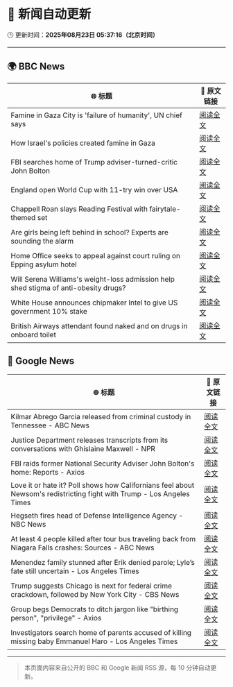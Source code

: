 # 🧠 新闻自动更新

🕒 更新时间：**2025年08月23日 05:37:16（北京时间）**

---

## 🌍 BBC News

| 🌐 标题 | 🔗 原文链接 |
|--------|-------------|
| Famine in Gaza City is 'failure of humanity', UN chief says | [阅读全文](https://www.bbc.com/news/articles/c05ed5rgld3o?at_medium=RSS&at_campaign=rss) |
| How Israel's policies created famine in Gaza | [阅读全文](https://www.bbc.com/news/articles/ckg4p90z1kxo?at_medium=RSS&at_campaign=rss) |
| FBI searches home of Trump adviser-turned-critic John Bolton | [阅读全文](https://www.bbc.com/news/articles/c98lre1vqn4o?at_medium=RSS&at_campaign=rss) |
| England open World Cup with 11-try win over USA | [阅读全文](https://www.bbc.com/sport/rugby-union/articles/cn92pvd8ynvo?at_medium=RSS&at_campaign=rss) |
| Chappell Roan slays Reading Festival with fairytale-themed set | [阅读全文](https://www.bbc.com/news/articles/cr74p245zdlo?at_medium=RSS&at_campaign=rss) |
| Are girls being left behind in school? Experts are sounding the alarm | [阅读全文](https://www.bbc.com/news/articles/cx2q189kv7yo?at_medium=RSS&at_campaign=rss) |
| Home Office seeks to appeal against court ruling on Epping asylum hotel | [阅读全文](https://www.bbc.com/news/articles/cy5p2ye95z9o?at_medium=RSS&at_campaign=rss) |
| Will Serena Williams's weight-loss admission help shed stigma of anti-obesity drugs? | [阅读全文](https://www.bbc.com/news/articles/c8de89lg21jo?at_medium=RSS&at_campaign=rss) |
| White House announces chipmaker Intel to give US government 10% stake | [阅读全文](https://www.bbc.com/news/articles/cvg3zpdl3xdo?at_medium=RSS&at_campaign=rss) |
| British Airways attendant found naked and on drugs in onboard toilet | [阅读全文](https://www.bbc.com/news/articles/c0l62wgpwkzo?at_medium=RSS&at_campaign=rss) |

## 📰 Google News

| 🌐 标题 | 🔗 原文链接 |
|--------|-------------|
| Kilmar Abrego Garcia released from criminal custody in Tennessee - ABC News | [阅读全文](https://news.google.com/rss/articles/CBMipwFBVV95cUxPbG5CbDJMVjd5ZUhOSklUNWVSZEhmRGNkNFVDcTNmTGxybW16dm8wWHZVNUZfZ1dpb184bi1vY0dIRVMwS1lNMXIzVFJuZzVGV3l2RE1oTjZvNEhsdTQtNlRHUmR6dFJnVk5jWE1DaW1YYU4zbTVuZ21NWnlYdTA1N1hRTDBWWTZEWnlaeGtld2lWYmFiRDFUVXFuS21NeGxlWERjTXlJTdIBrAFBVV95cUxNTmxTNUN6bkdmeFdkek9SR1JpNkgxVEFORG02RTZ0UFNVR3ZaSjZuZGtHRmlUaHFfcm1qTVNWVmp3UXNiRFpsU0M3eVdMdUlMWjlaRXRCYmY0ckQtejNsT2x0LWRGMDFfVWppdHluZEdpbHpxWVBGWXBHQVN2VFV0Uy1MTUhmNFJGWno4U010WElzVGJJbWx5a3U0cU1BX09oQ1MydmZhcUJuOEVv?oc=5) |
| Justice Department releases transcripts from its conversations with Ghislaine Maxwell - NPR | [阅读全文](https://news.google.com/rss/articles/CBMijwFBVV95cUxOa1hDVS1DblFDd1pRdHMzVFFGUUllSW4zUzNSaEpFb0c3dW9mMzZQR1NWTE44X2RwdDUyZGRXc1lrMUxoTF9OdGVoM0tYWE0wVlJGbm45NWg1c2FOVFhqa2lzTWpLNDl6VVdYRDMzT1pyc3FxVTM0djViNHlmdDdjUEU3YmpiNDdaYmw2ZFViZw?oc=5) |
| FBI raids former National Security Adviser John Bolton's home: Reports - Axios | [阅读全文](https://news.google.com/rss/articles/CBMijgFBVV95cUxOOFNfbzZXa19VV3cyUVR0UFFQR0JpcEVFTERWeWhLMmRvQmU2cC1sU2pGZWh0SXJnYWtjazYwTFRWRmQteV9nbkU1MVZWeE5ZMk9Yekl6R0pJcUUtNTFfTVhIX2cwSG5rS3JTNVA4MEN3UFlhYTlVUVhkc2tLWm9Id0hCY0JqdUZScXdzZlVn?oc=5) |
| Love it or hate it? Poll shows how Californians feel about Newsom's redistricting fight with Trump - Los Angeles Times | [阅读全文](https://news.google.com/rss/articles/CBMilgFBVV95cUxPcE03TllHQlVfbUc4MXQ0YmE4RTdpcnl6OXlPcVdENjIxZ2FjUjUwb0xxTWpJZHNKMGY3MDVWQjBFT3AyanptSy1xQmJHM1hDUlBqU2lVNE1Edm5OM3dCaF81UzRLQU9vSG9mYzJKRjNCX19UOHEzbElZNUpjdFItQXdrVDluOUlKcW9fT3hwMXhoSENHQWc?oc=5) |
| Hegseth fires head of Defense Intelligence Agency - NBC News | [阅读全文](https://news.google.com/rss/articles/CBMirAFBVV95cUxNdVMwdGx3Xy0yMTY5VUhwVzRSa0pVQmQ3X0hfWVRkSmc3Zmp1Z2dvbHgtSE9KOEJRQkVvNVRwYXhIVm9ZaGQySTFFTndzenJCeENZOFRaNFRwUHc1bUpNVWlTU3RGVXhlbVV2aU51MXZMVDVteEI1QWU2d0VORkc2bW5hSU1UTEk2dXVNMTlXSm5SWl8xeFowaUFoQmtaUFFFd2Q0b2hqQ1pHcXgw0gFWQVVfeXFMTTBfUlBYaHliZVZONTZQUUlPWExQVlFqeUpZQXlPNlUwTWs5ZngtVzlId2s1dUpadXRvVjBBaTh4UHlrSXRKZHlON3J0c3BQdm43OE4zd0E?oc=5) |
| At least 4 people killed after tour bus traveling back from Niagara Falls crashes: Sources - ABC News | [阅读全文](https://news.google.com/rss/articles/CBMiggFBVV95cUxOUjdtX2tzT2xmMDNrVWxpR2xkSFppZU9tQWJEZlVOMDVKd3lONzl2Z29kMkZ5aW9XTG93UHBtb3N2V2tzS2d6cEFvdkhZcERGYkhUb0pNRjhONnRoU1R3S0oxcERlUUZaZFFROHl0ZnJIOHBpWUxYWDVfc3A3OHRVZjRn0gGHAUFVX3lxTE9Pb0RsSzQ1V0pMcXBjY0gyYmxaSWtNenZHWXRFWWV2NVV2WlBBdVJtMnE3WUNKa0FSY1JLUS1XbkxwX0hCcFZjN0dxbGRqNDFXQ0hNR3djYTc4WTlRVFpOaTlFRWNuSU05bHJ1YkdFT1VCbVMzeERnU2ItRVVzbzNwUzFOSE56MA?oc=5) |
| Menendez family stunned after Erik denied parole; Lyle’s fate still uncertain - Los Angeles Times | [阅读全文](https://news.google.com/rss/articles/CBMikwFBVV95cUxObHV5bTJwQ3JnQVpWUzB2bnF2d0xWLWVTczdXN0J0NVJETEI5OEtkM19PUVM5YmV1Wk1rb2FRajFIazAyaElmcHpKd3RwRmR2bTRHdWNFZkszXzVPcFRZVmdPalhwcGpraTNNT1VXazY0VFlvckZiazFTdW5zMGpGX2JjMzhKZFc4ZnhsUk1KTE1pckU?oc=5) |
| Trump suggests Chicago is next for federal crime crackdown, followed by New York City - CBS News | [阅读全文](https://news.google.com/rss/articles/CBMingFBVV95cUxPbkZTczJVNGVPZGVoRzJKblFUSmpjT3pHUTJ0YXZQZkVRSjhSVGdmaWZ3RE5ZQ2JQYnlQSEJubnppY3dPR2tQbTU4VG5JbGxYLWZieXp2NTIxRFdlSlVISHk0VDQzQWlob3pLNHdBV3lxZU5adGM1OFEwZjN5WE5LR05TU21vdkMxUVI0NDRzU3hrMzVlcEhMMF9CLVpEd9IBowFBVV95cUxOcEtMaGc1TzR5WlV0OVY1Sm5XcGtOUUVUS0VsWkh0WllUclRLdVhMOUY2cnY2YnZiTlBudHpvXzdNRjQ2RkhDNzJlNHlyWDJxaTJSbHlNVlpud09OUWpPS21mMXVnMTdhRnZWM3dJYnlJb0V3MlAyR1JkeVdRbUk4YThLZ3RvRnNYcU84V1V4OTEwLThHYnViVzRLOTIzMjB0dWdF?oc=5) |
| Group begs Democrats to ditch jargon like "birthing person", "privilege" - Axios | [阅读全文](https://news.google.com/rss/articles/CBMihgFBVV95cUxPX3M0UFFYcF91UU5Md2Y1U3lTeE9qamdVNTFoZ3Nxak84Y3ZESi0wWGVpR09vc2t6aW9zWnZvLWpnSkwtdFRxY0FUU0p6ZV8xNDlOT1FSX3dvVmRqUkk5U0gtd0JrbEYxZTJZQW1qdEt3QnAwd0M5NVFzaDBQQ1EzVG51Uzhpdw?oc=5) |
| Investigators search home of parents accused of killing missing baby Emmanuel Haro - Los Angeles Times | [阅读全文](https://news.google.com/rss/articles/CBMivgFBVV95cUxOTGFYdkNzYjdfZmYzQzFQakp4R21VUG9QZG9zbDkwbkJoZjRDN29LMjhjQmF1QTBrWnlHZlV1VHluWVR2bEo5R2hqSjZSSUtoWmd1S2s4aGtSYzhrTkRQRzBPRkhoS0dkQ3VCbzJOQmwtZ0liTTVmVTFxRW1mSUl1ZTlPYjJSMURMcGo0eVhuQnEzS3c4WTN1THdTeXh5OUZ2cnlrbkVMSlZGNW5uRThla0NDR2t6UGVILVBzWHdR?oc=5) |

---
> 本页面内容来自公开的 BBC 和 Google 新闻 RSS 源，每 10 分钟自动更新。